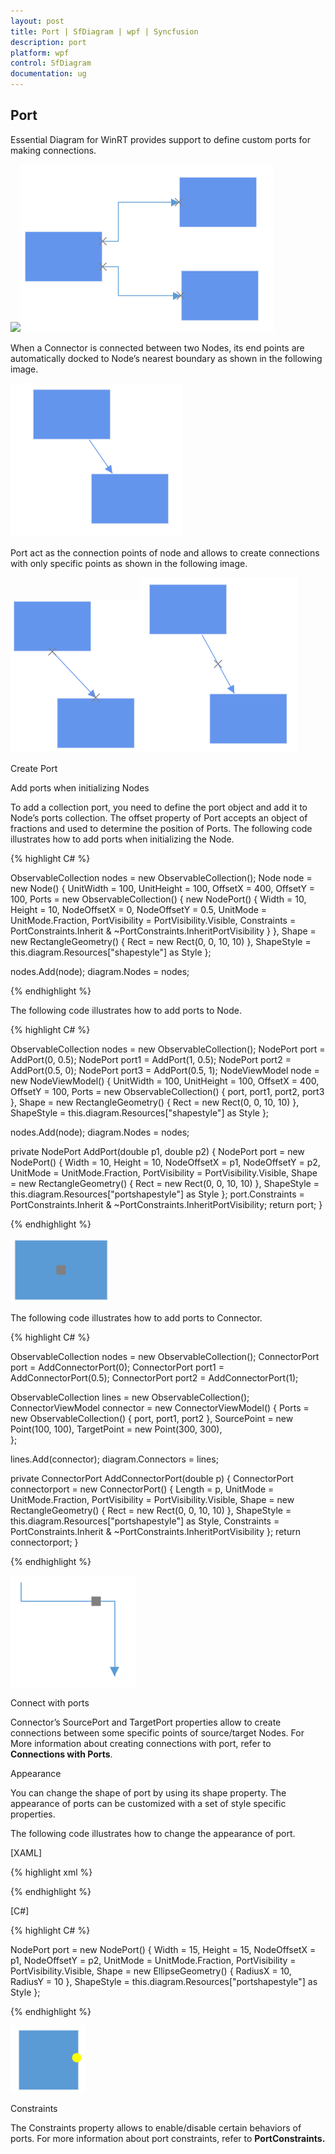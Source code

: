 ```yaml
---
layout: post
title: Port | SfDiagram | wpf | Syncfusion
description: port
platform: wpf
control: SfDiagram
documentation: ug
---
```


## Port

Essential Diagram for WinRT provides support to define custom ports for making connections.

![](Port_images\Port_img1.png)![](Port_images\Port_img2.png)

When a Connector is connected between two Nodes, its end points are automatically docked to Node’s nearest boundary as shown in the following image.

![](Port_images\Port_img3.png)

Port act as the connection points of node and allows to create connections with only specific points as shown in the following image.

![](Port_images\Port_img4.png)![](Port_images\Port_img5.png)

Create Port

Add ports when initializing Nodes

To add a collection port, you need to define the port object and add it to Node’s ports collection. The offset property of Port accepts an object of fractions and used to determine the position of Ports. The following code illustrates how to add ports when initializing the Node.

{% highlight C# %}

ObservableCollection<Node> nodes = new ObservableCollection<Node>();
Node node = new Node()
{
	UnitWidth = 100,
	UnitHeight = 100,
	OffsetX = 400,
	OffsetY = 100,
	Ports = new ObservableCollection<INodePort>()
	{
		new NodePort()
		{
			Width = 10,
			Height = 10,
			NodeOffsetX = 0,
			NodeOffsetY = 0.5,
			UnitMode = UnitMode.Fraction,
			PortVisibility = PortVisibility.Visible,
			Constraints = PortConstraints.Inherit & ~PortConstraints.InheritPortVisibility
		}
	},
	Shape = new RectangleGeometry() { Rect = new Rect(0, 0, 10, 10) },
	ShapeStyle = this.diagram.Resources["shapestyle"] as Style
};

nodes.Add(node);
diagram.Nodes = nodes;

{% endhighlight %}

The following code illustrates how to add ports to Node.

{% highlight C# %}

ObservableCollection<NodeViewModel> nodes = new ObservableCollection<NodeViewModel>();
NodePort port = AddPort(0, 0.5);
NodePort port1 = AddPort(1, 0.5);
NodePort port2 = AddPort(0.5, 0);
NodePort port3 = AddPort(0.5, 1);
NodeViewModel node = new NodeViewModel()
{
	UnitWidth = 100,
	UnitHeight = 100, 
	OffsetX = 400,
	OffsetY = 100,
	Ports = new ObservableCollection<NodePort>()
	{
		port,
		port1,
		port2,
		port3
	},
	Shape = new RectangleGeometry() { Rect = new Rect(0, 0, 10, 10) },
	ShapeStyle = this.diagram.Resources["shapestyle"] as Style
};

nodes.Add(node);
diagram.Nodes = nodes;

private NodePort AddPort(double p1, double p2)
{
	NodePort port = new NodePort()
	{
		Width = 10,
		Height = 10,
		NodeOffsetX = p1,
		NodeOffsetY = p2,
		UnitMode = UnitMode.Fraction,
		PortVisibility = PortVisibility.Visible,
		Shape = new RectangleGeometry() { Rect = new Rect(0, 0, 10, 10) },
		ShapeStyle = this.diagram.Resources["portshapestyle"] as Style
	};
	port.Constraints = PortConstraints.Inherit & ~PortConstraints.InheritPortVisibility;
	return port;
}

{% endhighlight %}

![](Port_images\Port_img6.png)

The following code illustrates how to add ports to Connector.

{% highlight C# %}

ObservableCollection<NodeViewModel> nodes = new ObservableCollection<NodeViewModel>();
ConnectorPort port = AddConnectorPort(0);
ConnectorPort port1 = AddConnectorPort(0.5);
ConnectorPort port2 = AddConnectorPort(1);
        
ObservableCollection<ConnectorViewModel> lines = new ObservableCollection<ConnectorViewModel>();
ConnectorViewModel connector = new ConnectorViewModel()
{
	Ports = new ObservableCollection<ConnectorPort>()
	{
       	port,
              port1,
              port2
       },
       SourcePoint = new Point(100, 100),
       TargetPoint = new Point(300, 300),               
};

lines.Add(connector);
diagram.Connectors = lines;

private ConnectorPort AddConnectorPort(double p)
{
	ConnectorPort connectorport = new ConnectorPort()
       {
       	Length = p,
              UnitMode = UnitMode.Fraction,
              PortVisibility = PortVisibility.Visible,
              Shape = new RectangleGeometry() { Rect = new Rect(0, 0, 10, 10) },
              ShapeStyle = this.diagram.Resources["portshapestyle"] as Style,
              Constraints = PortConstraints.Inherit & ~PortConstraints.InheritPortVisibility
       };
       return connectorport;
}

{% endhighlight %}

![](Port_images\Port_img7.png)

Connect with ports

Connector’s SourcePort and TargetPort properties allow to create connections between some specific points of source/target Nodes. For More information about creating connections with port, refer to **Connections with Ports**.

Appearance

You can change the shape of port by using its shape property. The appearance of ports can be customized with a set of style specific properties.

The following code illustrates how to change the appearance of port.

[XAML]

{% highlight xml %}

<Style TargetType="Path" x:Key="shapestyle">
  <Setter Property="Fill" Value="DarkCyan"></Setter>
  <Setter Property="Stroke" Value="Black"></Setter>
  <Setter Property="StrokeThickness" Value="2"></Setter>
  <Setter Property="Stretch" Value="Fill"></Setter>
</Style>

{% endhighlight %}

[C#]

{% highlight C# %}

NodePort port = new NodePort()
{
	Width = 15,
	Height = 15,
	NodeOffsetX = p1,
	NodeOffsetY = p2,
	UnitMode = UnitMode.Fraction,
	PortVisibility = PortVisibility.Visible,
	Shape = new EllipseGeometry() { RadiusX = 10, RadiusY = 10 },
	ShapeStyle = this.diagram.Resources["portshapestyle"] as Style
};

{% endhighlight %}

![](Port_images\Port_img8.png)

Constraints

The Constraints property allows to enable/disable certain behaviors of ports. For more information about port constraints, refer to **PortConstraints.**